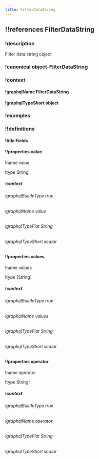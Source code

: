 ```yaml
---
title: FilterDataString
---
```

## !!references FilterDataString

### !description

Filter data string object

### !canonical object-FilterDataString

### !context

#### !graphqlName FilterDataString

#### !graphqlTypeShort object

### !examples

### !!definitions

#### !title Fields

#### !!properties value

!name value

!type String



##### !context

###### !graphqlBuiltInType true

###### !graphqlName value

###### !graphqlTypeFlat String

###### !graphqlTypeShort scalar

#### !!properties values

!name values

!type \[String]



##### !context

###### !graphqlBuiltInType true

###### !graphqlName values

###### !graphqlTypeFlat String

###### !graphqlTypeShort scalar

#### !!properties operator

!name operator

!type String!



##### !context

###### !graphqlBuiltInType true

###### !graphqlName operator

###### !graphqlTypeFlat String

###### !graphqlTypeShort scalar
